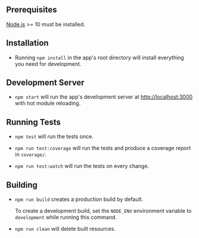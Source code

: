 ## Prerequisites

[Node.js](http://nodejs.org/) >= 10 must be installed.

## Installation

- Running `npm install` in the app's root directory will install everything you need for development.

## Development Server

- `npm start` will run the app's development server at [http://localhost:3000](http://localhost:3000) with hot module reloading.

## Running Tests

- `npm test` will run the tests once.

- `npm run test:coverage` will run the tests and produce a coverage report in `coverage/`.

- `npm run test:watch` will run the tests on every change.

## Building

- `npm run build` creates a production build by default.

  To create a development build, set the `NODE_ENV` environment variable to `development` while running this command.

- `npm run clean` will delete built resources.
